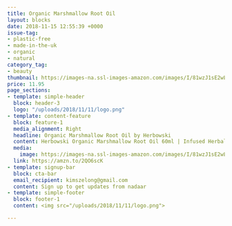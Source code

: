 ```yaml
---
title: Organic Marshmallow Root Oil
layout: blocks
date: 2018-11-15 12:55:39 +0000
issue-tag:
- plastic-free
- made-in-the-uk
- organic
- natural
category_tag:
- beauty
thumbnail: https://images-na.ssl-images-amazon.com/images/I/81wzJ1sE2wL._SL1500_.jpg
price: 11.95
page_sections:
- template: simple-header
  block: header-3
  logo: "/uploads/2018/11/11/logo.png"
- template: content-feature
  block: feature-1
  media_alignment: Right
  headline: Organic Marshmallow Root Oil by Herbowski
  content: Herbowski Organic Marshmallow Root Oil 60ml | Infused Herbal Natural Oil For Healing & Beauty
  media:
    image: https://images-na.ssl-images-amazon.com/images/I/81wzJ1sE2wL._SL1500_.jpg
  link: https://amzn.to/2QO6scK
- template: signup-bar
  block: cta-bar
  email_recipient: kimszelong@gmail.com
  content: Sign up to get updates from nadaar
- template: simple-footer
  block: footer-1
  content: <img src="/uploads/2018/11/11/logo.png">

---
```


